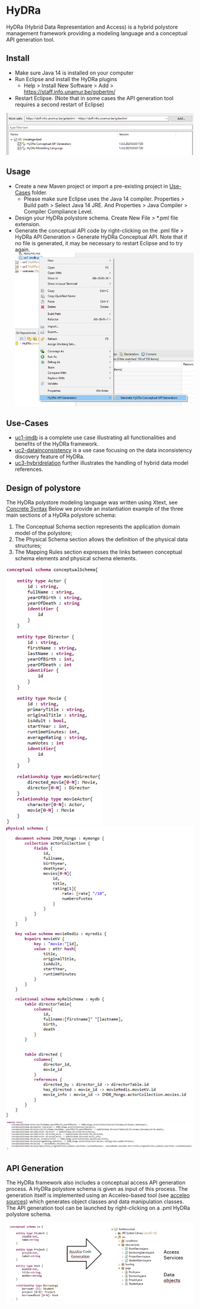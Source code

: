 # HyDRa
HyDRa (Hybrid Data Representation and Access) is a hybrid polystore management framework providing a modeling language and a conceptual API generation tool.

## Install

-   Make sure Java 14 is installed on your computer
-   Run Eclipse and install the HyDRa plugins
    -   Help > Install New Software > Add > https://staff.info.unamur.be/gobertm/
-   Restart Eclipse. (Note that in some cases the API generation tool requires a second restart of Eclipse)

![eclipse](Use-Cases/resources/eclipse.PNG)

## Usage
-   Create a new Maven project or import a pre-existing project in [Use-Cases](Use-Cases/) folder.
    -   Please make sure Eclipse uses the Java 14 compiler. Properties > Build path > Select Java 14 JRE. 
    And Properties > Java Compiler > Compiler Compliance Level.
-   Design your HyDRa polystore schema. Create New File > *.pml file extension.
-   Generate the conceptual API code by right-clicking on the .pml file > HyDRa API Generation > Generate HyDRa Conceptual API. Note that if no file is generated, it may be necessary to restart Eclipse and to try again.
![Plugin](Use-Cases/resources/ApiPlugin.PNG)

## Use-Cases 

-   [uc1-imdb](Use-Cases/uc1-imdb) is a complete use case illustrating all functionalities and benefits of the HyDRa framework.
-   [uc2-datainconsistency](Use-Cases/uc2-datainconsistency) is a use case focusing on the data inconsistency discovery feature of HyDRa.
-   [uc3-hybridrelation](Use-Cases/uc3-hybridrelation) further illustrates the handling of hybrid data model references.

## Design of polystore

The HyDRa polystore modeling language was written using Xtext, see [Concrete Syntax](be.unamur.polystore.parent/be.unamur.polystore/src/be/unamur/polystore/Pml.xtext)
Below we provide an instantiation example of the three main sections of a HyDRa polystore schema:
1.  The Conceptual Schema section represents the application domain model of the polystore;
2.  The Physical Schema section allows the definition of the physical data structures;
3.  The Mapping Rules section expresses the links between conceptual schema elements and physical schema elements.

![Conceptual Schema](Use-Cases/uc1-imdb/src/main/resources/ConceptualSchema.PNG)
![Physical Schema](Use-Cases/uc1-imdb/src/main/resources/PhysicalSchema.PNG)
![Mapping Rules](Use-Cases/uc1-imdb/src/main/resources/MappingRules.PNG) 

## API Generation

The HyDRa framework also includes a conceptual access API generation process.
A HyDRa polystore schema is given as input of this process. The generation itself is implemented using an Acceleo-based tool (see [acceleo sources](be.unamur.polystore.parent/be.unamur.polystore.acceleo)) which generates object classes and data manipulation classes. The API generation tool can be launched by right-clicking on a .pml HyDRa polystore schema.

![API](Use-Cases/resources/ApiGeneration.PNG)





